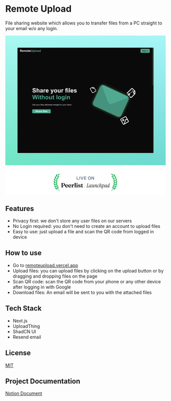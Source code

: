 # Remote Upload

File sharing website which allows you to transfer files from a PC straight to your email w/o any login.

![Landing](.github/landing.jpeg)

<div align="center" style="background-color: white; padding: 10px; border-radius: 8px;">
  <img src=".github/peerlist.svg" alt="Launch on Peerlist" width="200" />
</div>

## Features

- Privacy first: we don't store any user files on our servers
- No Login required: you don't need to create an account to upload files
- Easy to use: just upload a file and scan the QR code from logged in device

## How to use

- Go to [remoteupload.vercel.app](https://remoteupload.vercel.app)
- Upload files: you can upload files by clicking on the upload button or by dragging and dropping files on the page
- Scan QR code: scan the QR code from your phone or any other device after logging in with Google
- Download files: An email will be sent to you with the attached files

## Tech Stack

- Next.js
- UploadThing
- ShadCN UI
- Resend email

## License

[MIT](LICENSE)

## Project Documentation

[Notion Document](https://tejasbhovad.notion.site/RemoteUpload-9660f8aacd5e4234a837411ae124a664)
